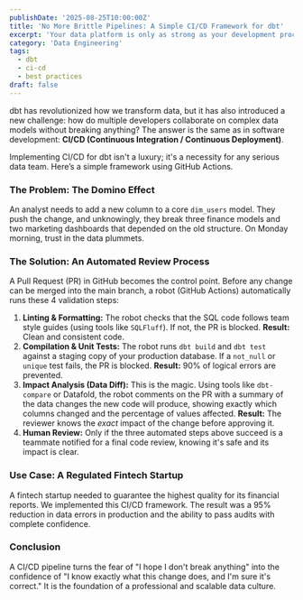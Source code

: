 ```yaml
---
publishDate: '2025-08-25T10:00:00Z'
title: 'No More Brittle Pipelines: A Simple CI/CD Framework for dbt'
excerpt: 'Your data platform is only as strong as your development process. One change in a dbt model can break 10 dashboards. Here is a simple CI/CD framework to ensure every change is safe, tested, and trustworthy.'
category: 'Data Engineering'
tags:
  - dbt
  - ci-cd
  - best practices
draft: false
---
```


dbt has revolutionized how we transform data, but it has also introduced a new challenge: how do multiple developers collaborate on complex data models without breaking anything? The answer is the same as in software development: **CI/CD (Continuous Integration / Continuous Deployment)**.

Implementing CI/CD for dbt isn't a luxury; it's a necessity for any serious data team. Here’s a simple framework using GitHub Actions.

### The Problem: The Domino Effect

An analyst needs to add a new column to a core `dim_users` model. They push the change, and unknowingly, they break three finance models and two marketing dashboards that depended on the old structure. On Monday morning, trust in the data plummets.

### The Solution: An Automated Review Process

A Pull Request (PR) in GitHub becomes the control point. Before any change can be merged into the main branch, a robot (GitHub Actions) automatically runs these 4 validation steps:

1.  **Linting & Formatting:** The robot checks that the SQL code follows team style guides (using tools like `SQLFluff`). If not, the PR is blocked. **Result:** Clean and consistent code.
2.  **Compilation & Unit Tests:** The robot runs `dbt build` and `dbt test` against a staging copy of your production database. If a `not_null` or `unique` test fails, the PR is blocked. **Result:** 90% of logical errors are prevented.
3.  **Impact Analysis (Data Diff):** This is the magic. Using tools like `dbt-compare` or Datafold, the robot comments on the PR with a summary of the data changes the new code will produce, showing exactly which columns changed and the percentage of values affected. **Result:** The reviewer knows the *exact* impact of the change before approving it.
4.  **Human Review:** Only if the three automated steps above succeed is a teammate notified for a final code review, knowing it's safe and its impact is clear.

### Use Case: A Regulated Fintech Startup
A fintech startup needed to guarantee the highest quality for its financial reports. We implemented this CI/CD framework. The result was a 95% reduction in data errors in production and the ability to pass audits with complete confidence.

### Conclusion
A CI/CD pipeline turns the fear of "I hope I don't break anything" into the confidence of "I know exactly what this change does, and I'm sure it's correct." It is the foundation of a professional and scalable data culture.